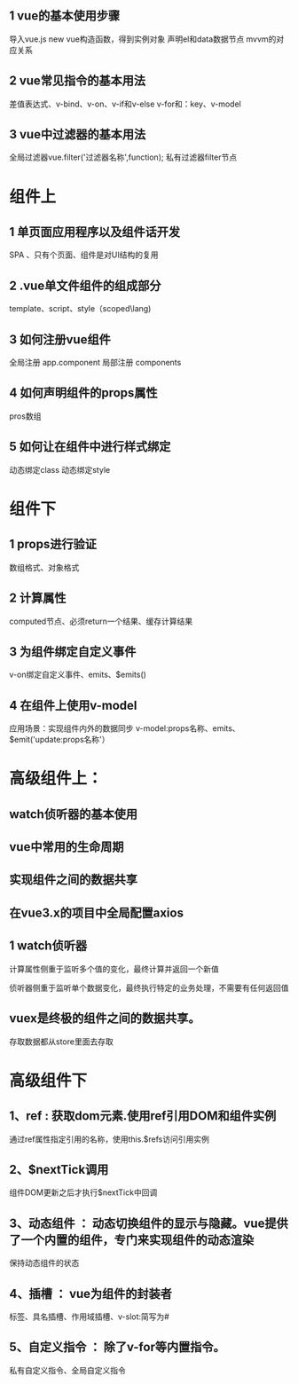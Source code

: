 

## 1 vue的基本使用步骤
导入vue.js
new vue构造函数，得到实例对象
声明el和data数据节点
mvvm的对应关系

## 2 vue常见指令的基本用法
差值表达式、v-bind、v-on、v-if和v-else
v-for和：key、v-model

## 3 vue中过滤器的基本用法
全局过滤器vue.filter('过滤器名称',function);
私有过滤器filter节点


# 组件上

## 1 单页面应用程序以及组件话开发
SPA 、只有个页面、组件是对UI结构的复用

## 2 .vue单文件组件的组成部分
template、script、style（scoped\lang)

## 3 如何注册vue组件
全局注册 app.component
局部注册 components

## 4 如何声明组件的props属性
pros数组

## 5 如何让在组件中进行样式绑定
动态绑定class
动态绑定style

# 组件下

## 1 props进行验证
数组格式、对象格式
## 2 计算属性
computed节点、必须return一个结果、缓存计算结果

## 3 为组件绑定自定义事件
v-on绑定自定义事件、emits、$emits()

## 4 在组件上使用v-model
应用场景：实现组件内外的数据同步
v-model:props名称、emits、$emit('update:props名称'）

# 高级组件上：
## watch侦听器的基本使用
## vue中常用的生命周期
## 实现组件之间的数据共享
## 在vue3.x的项目中全局配置axios

## 1 watch侦听器

计算属性侧重于监听多个值的变化，最终计算并返回一个新值

侦听器侧重于监听单个数据变化，最终执行特定的业务处理，不需要有任何返回值

## vuex是终极的组件之间的数据共享。

存取数据都从store里面去存取


# 高级组件下

## 1、ref : 获取dom元素.使用ref引用DOM和组件实例
通过ref属性指定引用的名称，使用this.$refs访问引用实例

## 2、$nextTick调用
组件DOM更新之后才执行$nextTick中回调

## 3、动态组件 ： 动态切换组件的显示与隐藏。vue提供了一个内置的<component>组件，专门来实现组件的动态渲染
保持动态组件的状态

## 4、插槽 ： vue为组件的封装者
<slot>标签、具名插槽、作用域插槽、v-slot:简写为#

## 5、自定义指令 ： 除了v-for等内置指令。
私有自定义指令、全局自定义指令

